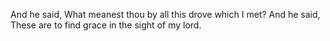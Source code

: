 And he said, What meanest thou by all this drove which I met? And he said, These are to find grace in the sight of my lord.
